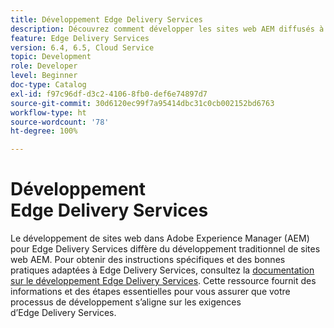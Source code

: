 ```yaml
---
title: Développement Edge Delivery Services
description: Découvrez comment développer les sites web AEM diffusés à l’aide d’Edge Delivery Services.
feature: Edge Delivery Services
version: 6.4, 6.5, Cloud Service
topic: Development
role: Developer
level: Beginner
doc-type: Catalog
exl-id: f97c96df-d3c2-4106-8fb0-def6e74897d7
source-git-commit: 30d6120ec99f7a95414dbc31c0cb002152bd6763
workflow-type: ht
source-wordcount: '78'
ht-degree: 100%

---
```


# Développement Edge Delivery Services

Le développement de sites web dans Adobe Experience Manager (AEM) pour Edge Delivery Services diffère du développement traditionnel de sites web AEM. Pour obtenir des instructions spécifiques et des bonnes pratiques adaptées à Edge Delivery Services, consultez la [documentation sur le développement Edge Delivery Services](../edge-delivery-services/developing/prerequisites.md). Cette ressource fournit des informations et des étapes essentielles pour vous assurer que votre processus de développement s’aligne sur les exigences d’Edge Delivery Services.
